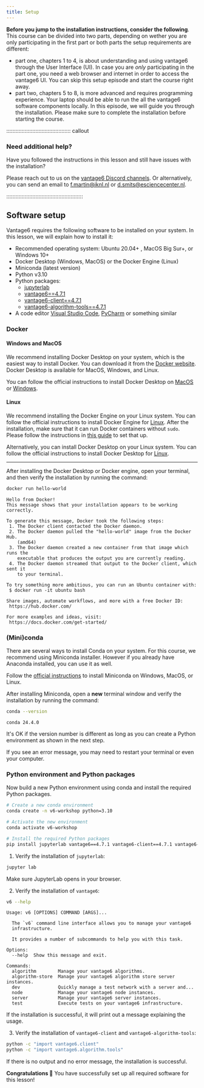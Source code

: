 ```yaml
---
title: Setup
---
```


**Before you jump to the installation instructions, consider the following**. This course can be divided into two parts, depending on wether you are only participating in the first part or both parts the setup requirements are different:

- part one, chapters 1 to 4, is about understanding and using vantage6 through the User Interface (UI). In case you are _only_ participating in the part one, you need a web browser and internet in order to access the vantage6 UI. You can skip this setup episode and start the course right away.
- part two, chapters 5 to 8, is more advanced and requires programming experience. Your laptop should be able to run the all the vantage6 software components locally. In this episode, we will guide you through the installation. Please make sure to complete the installation before starting the course.

:::::::::::::::::::::::::::::::::::::::::: callout

### Need additional help?

Have you followed the instructions in this lesson and still have issues with the installation?

Please reach out to us on the [vantage6 Discord channels](https://discord.gg/yAyFf6Y). Or alternatively, you can send an email to [f.martin@iknl.nl](mailto:f.martin@iknl.nl) or [d.smits@esciencecenter.nl](mailto:d.smits@esciencecenter.nl).

::::::::::::::::::::::::::::::::::::::::::::::::::

## Software setup

Vantage6 requires the following software to be installed on your system. In this lesson, we will explain how to install it:

- Recommended operating system: Ubuntu 20.04+ , MacOS Big Sur+, or Windows 10+
- Docker Desktop (Windows, MacOS) or the Docker Engine (Linux)
- Miniconda (latest version)
- Python v3.10
- Python packages:
  - [jupyterlab](https://pypi.org/project/jupyterlab/)
  - [vantage6==4.7.1](https://pypi.org/project/vantage6/)
  - [vantage6-client==4.7.1](https://pypi.org/project/vantage6-client/)
  - [vantage6-algorithm-tools==4.7.1](https://pypi.org/project/vantage6-algorithm-tools/)
- A code editor [Visual Studio Code](https://code.visualstudio.com/), [PyCharm](https://www.jetbrains.com/pycharm/) or something similar

### Docker

#### Windows and MacOS

We recommend installing Docker Desktop on your system, which is the easiest way to install Docker. You can download it from the [Docker website](https://www.docker.com/products/docker-desktop). Docker Desktop is available for MacOS, Windows, and Linux.

You can follow the official instructions to install Docker Desktop on [MacOS](https://docs.docker.com/desktop/install/mac-install/) or [Windows](https://docs.docker.com/desktop/install/windows-install/).

#### Linux

We recommend installing the Docker Engine on your Linux system. You can follow the official instructions to install Docker Engine for [Linux](https://docs.docker.com/desktop/install/linux-install/). After the installation, make sure that it can run Docker containers without `sudo`. Please follow the instructions in [this guide](https://docs.docker.com/engine/install/linux-postinstall/) to set that up.

Alternatively, you can install Docker Desktop on your Linux system. You can follow the official instructions to install Docker Desktop for [Linux](https://docs.docker.com/desktop/install/linux-install/).

---

After installing the Docker Desktop or Docker engine, open your terminal, and then verify the installation by running the command:

```bash
docker run hello-world
```

```Output
Hello from Docker!
This message shows that your installation appears to be working correctly.

To generate this message, Docker took the following steps:
 1. The Docker client contacted the Docker daemon.
 2. The Docker daemon pulled the "hello-world" image from the Docker Hub.
    (amd64)
 3. The Docker daemon created a new container from that image which runs the
    executable that produces the output you are currently reading.
 4. The Docker daemon streamed that output to the Docker client, which sent it
    to your terminal.

To try something more ambitious, you can run an Ubuntu container with:
 $ docker run -it ubuntu bash

Share images, automate workflows, and more with a free Docker ID:
 https://hub.docker.com/

For more examples and ideas, visit:
 https://docs.docker.com/get-started/
```

### (Mini)conda

There are several ways to install Conda on your system. For this course, we recommend using Miniconda installer. However if you already have Anaconda installed, you can use it as well.

Follow the [official instructions](https://docs.anaconda.com/free/miniconda/) to install Miniconda on Windows, MacOS, or Linux.

After installing Miniconda, open a **new** terminal window and verify the installation by running the command:

```bash
conda --version
```

```Output
conda 24.4.0
```

It's OK if the version number is different as long as you can create a Python environment as shown in the next step.

If you see an error message, you may need to restart your terminal or even your computer.

### Python environment and Python packages

Now build a new Python environment using conda and install the required Python packages.

```bash
# Create a new conda environment
conda create -n v6-workshop python=3.10

# Activate the new environment
conda activate v6-workshop

# Install the required Python packages
pip install jupyterlab vantage6==4.7.1 vantage6-client==4.7.1 vantage6-algorithm-tools==4.7.1
```

1. Verify the installation of `jupyterlab`:

```bash
jupyter lab
```

Make sure JupyterLab opens in your browser.

2. Verify the installation of `vantage6`:

```bash
v6 --help
```

```Output
Usage: v6 [OPTIONS] COMMAND [ARGS]...

  The `v6` command line interface allows you to manage your vantage6
  infrastructure.

  It provides a number of subcommands to help you with this task.

Options:
  --help  Show this message and exit.

Commands:
  algorithm        Manage your vantage6 algorithms.
  algorithm-store  Manage your vantage6 algorithm store server instances.
  dev              Quickly manage a test network with a server and...
  node             Manage your vantage6 node instances.
  server           Manage your vantage6 server instances.
  test             Execute tests on your vantage6 infrastructure.
```

If the installation is successful, it will print out a message explaining the usage.

3. Verify the installation of `vantage6-client` and `vantage6-algorithm-tools`:

```bash
python -c "import vantage6.client"
python -c "import vantage6.algorithm.tools"
```

If there is no output and no error message, the installation is successful.

**Congratulations 🎉** You have successfully set up all required software for this lesson!
